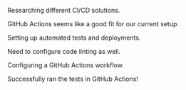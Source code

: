 Researching different CI/CD solutions.

GitHub Actions seems like a good fit for our current setup.

Setting up automated tests and deployments.

Need to configure code linting as well.

Configuring a GitHub Actions workflow.

Successfully ran the tests in GitHub Actions!
